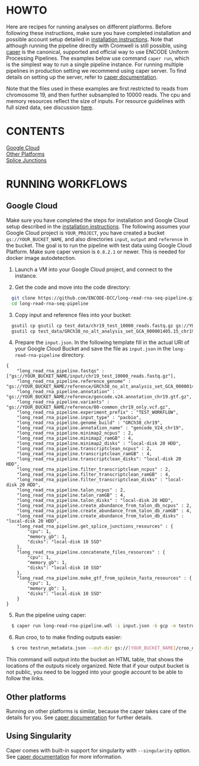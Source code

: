 # HOWTO

Here are recipes for running analyses on different platforms.
Before following these instructions, make sure you have completed installation and possible account setup detailed in [installation instructions](installation.md). Note that although running the pipeline directly with Cromwell is still possible, using [caper](https://github.com/ENCODE-DCC/caper) is the canonical, supported and official way to use ENCODE Uniform Processing Pipelines. The examples below use command `caper run`, which is the simplest way to run a single pipeline instance. For running multiple pipelines in production setting we recommend using caper server. To find details on setting up the server, refer to [caper documentation](https://github.com/ENCODE-DCC/caper/blob/master/DETAILS.md#usage).

Note that the files used in these examples are first restricted to reads from chromosome 19, and then further subsampled to 10000 reads. The cpu and memory resources reflect the size of inputs. For resource guidelines with full sized data, see discussion [here](reference.md#note-about-resources).

# CONTENTS

[Google Cloud](howto.md#google-cloud)  
[Other Platforms](howto.md#other-platforms)  
[Splice Junctions](howto.md#splice-junctions)  


# RUNNING WORKFLOWS

## Google Cloud

Make sure you have completed the steps for installation and Google Cloud setup described in the [installation instructions](installation.md#google-cloud). The following assumes your Google Cloud project is `YOUR_PROJECT`, you have created a bucket `gs://YOUR_BUCKET_NAME`, and also directories `input`, `output` and `reference` in the bucket.
The goal is to run the pipeline with test data using Google Cloud Platform. Make sure caper version is `0.8.2.1` or newer. This is needed for docker image autodetection.

1. Launch a VM into your Google Cloud project, and connect to the instance.

2. Get the code and move into the code directory:

```bash
  git clone https://github.com/ENCODE-DCC/long-read-rna-seq-pipeline.git
  cd long-read-rna-seq-pipeline
```

3. Copy input and reference files into your bucket:

```bash
  gsutil cp gsutil cp test_data/chr19_test_10000_reads.fastq.gz gs://YOUR_BUCKET_NAME/input/
  gsutil cp test_data/GRCh38_no_alt_analysis_set_GCA_000001405.15_chr19_only.fasta.gz test_data/00-common_chr19_only.vcf.gz test_data/gencode.v24.annotation_chr19.gtf.gz gs://YOUR_BUCKET_NAME/reference/
```

4. Prepare the `input.json`. In the following template fill in the actual URI of your Google Cloud Bucket and save the file as `input.json` in the `long-read-rna-pipeline` directory.

```
{
    "long_read_rna_pipeline.fastqs" : ["gs://YOUR_BUCKET_NAME/input/chr19_test_10000_reads.fastq.gz"],
    "long_read_rna_pipeline.reference_genome" : "gs://YOUR_BUCKET_NAME/reference/GRCh38_no_alt_analysis_set_GCA_000001405.15_chr19_only.fasta.gz",
    "long_read_rna_pipeline.annotation" : "gs://YOUR_BUCKET_NAME/reference/gencode.v24.annotation_chr19.gtf.gz",
    "long_read_rna_pipeline.variants" : "gs://YOUR_BUCKET_NAME/reference/00-common_chr19_only.vcf.gz",
    "long_read_rna_pipeline.experiment_prefix" : "TEST_WORKFLOW",
    "long_read_rna_pipeline.input_type" : "pacbio",
    "long_read_rna_pipeline.genome_build" : "GRCh38_chr19",
    "long_read_rna_pipeline.annotation_name" : "gencode_V24_chr19",
    "long_read_rna_pipeline.minimap2_ncpus" : 2,
    "long_read_rna_pipeline.minimap2_ramGB" : 4,
    "long_read_rna_pipeline.minimap2_disks" : "local-disk 20 HDD",
    "long_read_rna_pipeline.transcriptclean_ncpus" : 2,
    "long_read_rna_pipeline.transcriptclean_ramGB" : 4,
    "long_read_rna_pipeline.transcriptclean_disks": "local-disk 20 HDD",
    "long_read_rna_pipeline.filter_transcriptclean_ncpus" : 2,
    "long_read_rna_pipeline.filter_transcriptclean_ramGB" : 4,
    "long_read_rna_pipeline.filter_transcriptclean_disks" : "local-disk 20 HDD",
    "long_read_rna_pipeline.talon_ncpus" : 2,
    "long_read_rna_pipeline.talon_ramGB" : 4,
    "long_read_rna_pipeline.talon_disks" : "local-disk 20 HDD",
    "long_read_rna_pipeline.create_abundance_from_talon_db_ncpus" : 2,
    "long_read_rna_pipeline.create_abundance_from_talon_db_ramGB" : 4,
    "long_read_rna_pipeline.create_abundance_from_talon_db_disks" : "local-disk 20 HDD",
    "long_read_rna_pipeline.get_splice_junctions_resources" : {
        "cpu": 1,
        "memory_gb": 1,
        "disks": "local-disk 10 SSD"
    },
    "long_read_rna_pipeline.concatenate_files_resources" : {
        "cpu": 1,
        "memory_gb": 1,
        "disks": "local-disk 10 SSD"
    },
    "long_read_rna_pipeline.make_gtf_from_spikein_fasta_resources" : {
        "cpu": 1,
        "memory_gb": 1,
        "disks": "local-disk 10 SSD"
    }
}
```

5. Run the pipeline using caper:

```bash
  $ caper run long-read-rna-pipeline.wdl -i input.json -b gcp -m testrun_metadata.json
```


6. Run croo, to to make finding outputs easier:

```bash
  $ croo testrun_metadata.json --out-dir gs://[YOUR_BUCKET_NAME]/croo_out
```

This command will output into the bucket an HTML table, that shows the locations of the outputs nicely organized. Note that if your output bucket is not public, you need to be logged into your google account to be able to follow the links.

## Other platforms

Running on other platforms is similar, because the caper takes care of the details for you. See [caper documentation](https://github.com/ENCODE-DCC/caper#installation) for further details.

## Using Singularity

Caper comes with built-in support for singularity with `--singularity` option. See [caper documentation](https://github.com/ENCODE-DCC/caper/blob/master/DETAILS.md) for more information.
